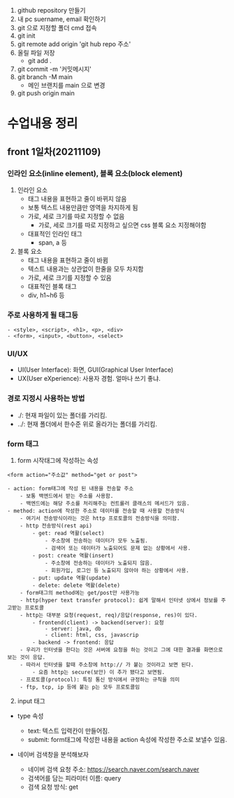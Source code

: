 1. github repository 만들기
2. 내 pc suername, email 확인하기
3. git 으로 지정할 폴더 cmd 접속
4. git init
5. git remote add origin 'git hub repo 주소'
6. 올릴 파일 저장
    - git add .
7. git commit -m '커밋메시지'
8. git branch -M main
    - 메인 브랜치를 main 으로 변경
9. git push origin main

# 수업내용 정리
## front 1일차(20211109)
### 인라인 요소(inline element), 블록 요소(block element)
1. 인라인 요소
    - 태그 내용을 표현하고 줄이 바뀌지 않음
    - 보통 텍스트 내용만큼만 영역을 차지하게 됨
    - 가로, 세로 크기를 따로 지정할 수 없음
        - 가로, 세로 크기를 따로 지정하고 싶으면 css 블록 요소 지정해야함
    - 대표적인 인라인 태그
        - span, a 등
2. 블록 요소 
    - 태그 내용을 표현하고 줄이 바뀜
    - 텍스트 내용과는 상관없이 한줄을 모두 차지함
    - 가로, 세로 크기를 지정할 수 있음
    - 대표적인 블록 태그
     - div, h1~h6 등

### 주로 사용하게 될 태그등

```
- <style>, <script>, <h1>, <p>, <div>
- <form>, <input>, <button>, <select>
```

### UI/UX
- UI(User Interface): 화면, GUI(Graphical User Interface)
- UX(User eXperience): 사용자 경험. 얼마나 쓰기 좋냐.

### 경로 지정시 사용하는 방법
- ./: 현재 파일이 있는 폴더를 가리킴.
- ../: 현재 폴더에서 한수준 위로 올라가는 폴더를 가리킴.

### form 태그
1. form 시작태그에 작성하는 속성
```
<form action="주소값" method="get or post">
```
    - action: form태그에 작성 된 내용을 전송할 주소
        - 보통 백엔드에서 받는 주소를 사용함.
        - 백엔드에는 해당 주소를 처리해주는 컨트롤러 클래스의 메서드가 있음.
    - method: action에 작성한 주소로 데이터를 전송할 때 사용할 전송방식
        - 여기서 전송방식이라는 것은 http 프로토콜의 전송방식을 의미함.
        - http 전송방식(rest api)
            - get: read 역활(select)
                - 주소창에 전송하는 데이터가 모두 노출됨.
                - 검색어 또는 데이터가 노출되어도 문제 없는 상황에서 사용.
            - post: create 역활(insert)
                - 주소창에 전송하는 데이터가 노출되지 않음.
                - 회원가입, 로그인 등 노출되지 않아야 하는 상황에서 사용.
            - put: update 역활(update)
            - delete: delete 역활(delete)
        - form태그의 method에는 get/post만 사용가능
        - http(hyper text transfer protocol): 쉽게 말해서 인터넷 상에서 정보를 주고받는 프로토콜
        - http는 대부분 요청(request, req)/응답(response, res)이 있다.
            - frontend(client) -> backend(server): 요청
                - server: java, db
                - client: html, css, javascrip
            - backend -> frontend: 응답
        - 우리가 인터넷을 한다는 것은 서버에 요청을 하는 것이고 그에 대한 결과를 화면으로 보는 것이 응답.
        - 따라서 인터넷을 할때 주소창에 http:// 가 붙는 것이라고 보면 된다.
            - 요즘 http는 secure(보안) 이 추가 됐다고 보면됨.
        - 프로토콜(protocol): 특징 통신 방식에서 규정하는 규칙을 의미
        - ftp, tcp, ip 등에 붙는 p는 모두 프로토콜임

2. input 태그
- type 속성
    - text: 텍스트 입력칸이 만들어짐.
    - submit: form태그에 작성한 내용을 action 속성에 작성한 주소로 보낼수 있음.

- 네이버 검색창을 분석해보자
    - 네이버 검색 요청 주소: https://search.naver.com/search.naver
    - 검색어를 담는 피라미터 이름: query
    - 검색 요청 방식: get